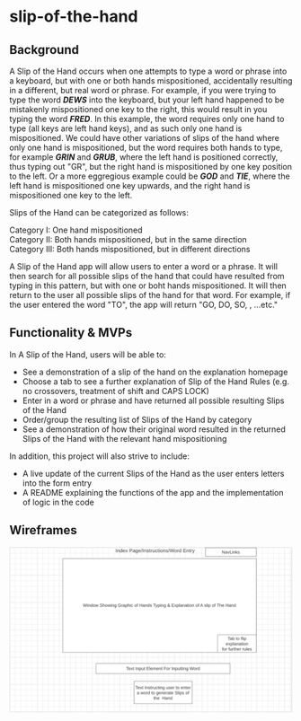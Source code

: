 # slip-of-the-hand


## Background

A Slip of the Hand occurs when one attempts to type a word or phrase into a keyboard, but with one or both hands mispositioned, accidentally resulting in a different, but real word or phrase. For example, if you were trying to type the word   ***DEWS*** into the keyboard, but your left hand happened to be mistakenly mispositioned one key to the right, this would result in you typing the word ***FRED***.  In this example, the word requires only one hand to type (all keys are left hand keys), and as such only one hand is mispositioned.  We could have other variations of slips of the hand where only one hand is mispositioned, but the word requires both hands to type, for example ***GRIN*** and ***GRUB***, where the left hand is positioned correctly, thus typing out "GR", but the right hand is mispositioned by one key position to the left.  Or a more eggregious example could be ***GOD*** and ***TIE***, where the left hand is mispositioned one key upwards, and the right hand is mispositioned one key to the left.

Slips of the Hand can be categorized as follows:

Category I: One hand mispositioned   <br>
Category II: Both hands mispositioned, but in the same direction <br>
Category III: Both hands mispositioned, but in different directions


A Slip of the Hand app will allow users to enter a word or a phrase.  It will then search for all possible slips of the hand that could have resulted from typing in this pattern, but with one or boht hands mispositioned.  It will then return to the user all possible slips of the hand for that word.  For example, if the user entered the word "TO", the app will return "GO, DO, SO, , ...etc."

## Functionality & MVPs

In A Slip of the Hand, users will be able to: 
<ul>
  <li>See a demonstration of a slip of the hand on the explanation homepage</li>
  <li>Choose a tab to see a further explanation of Slip of the Hand Rules (e.g. no crossovers, treatment of shift and CAPS LOCK)</li>
  <li>Enter in a word or phrase and have returned all possible resulting Slips of the Hand</li>
  <li>Order/group the resulting list of Slips of the Hand by category</li>
  <li>See a demonstration of how their original word resulted in the returned Slips of the Hand with the relevant hand mispositioning</li>
</ul>

In addition, this project will also strive to include:
<ul>
  <li>A live update of the current Slips of the Hand as the user enters letters into the form entry</li>
  <li> A README explaining the functions of the app and the implementation of logic in the code</li>
</ul>

## Wireframes

![Wireframe1](https://github.com/cracine79/slip-of-the-hand/blob/main/Index.jpg)





